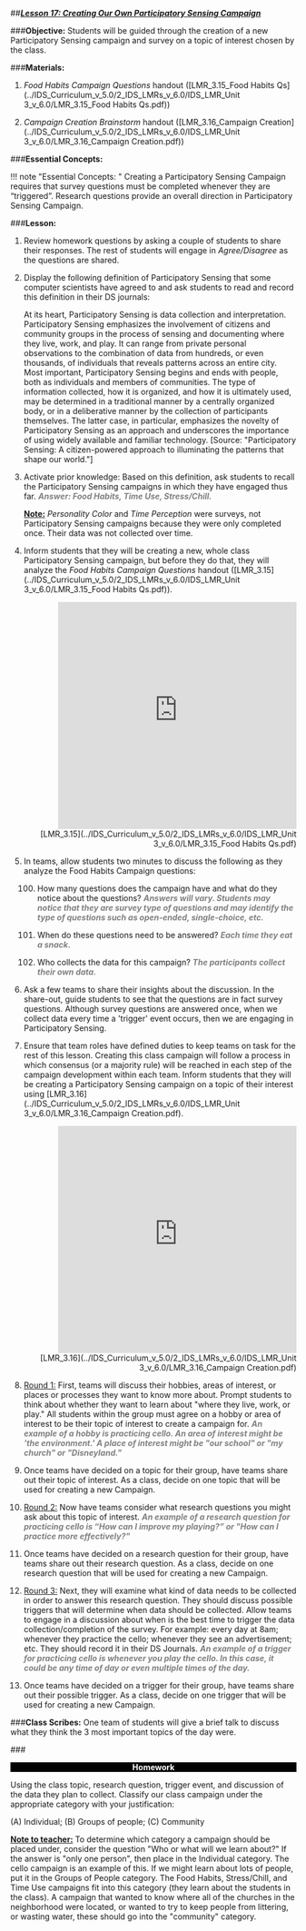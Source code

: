 ##***<u>Lesson 17: Creating Our Own Participatory Sensing Campaign</u>***

###**Objective:** 
Students will be guided through the creation of a new Participatory Sensing campaign and
survey on a topic of interest chosen by the class.

###**Materials:**
1. *Food Habits Campaign Questions* handout ([LMR_3.15_Food Habits Qs](../IDS_Curriculum_v_5.0/2_IDS_LMRs_v_6.0/IDS_LMR_Unit 3_v_6.0/LMR_3.15_Food Habits Qs.pdf))

2. *Campaign Creation Brainstorm* handout ([LMR_3.16_Campaign Creation](../IDS_Curriculum_v_5.0/2_IDS_LMRs_v_6.0/IDS_LMR_Unit 3_v_6.0/LMR_3.16_Campaign Creation.pdf))

###**Essential Concepts:**

!!! note "Essential Concepts: "
    Creating a Participatory Sensing Campaign requires that survey questions must be
    completed whenever they are “triggered”. Research questions provide an overall direction in Participatory
    Sensing Campaign.

###**Lesson:**
1. Review homework questions by asking a couple of students to share their responses. The rest of
students will engage in *Agree/Disagree* as the questions are shared.

2. Display the following definition of Participatory Sensing that some computer scientists have
agreed to and ask students to read and record this definition in their DS journals:

    At its heart, Participatory Sensing is data collection and interpretation.
    Participatory Sensing emphasizes the involvement of citizens and community
    groups in the process of sensing and documenting where they live, work, and
    play. It can range from private personal observations to the combination of data
    from hundreds, or even thousands, of individuals that reveals patterns across an
    entire city. Most important, Participatory Sensing begins and ends with people,
    both as individuals and members of communities. The type of information
    collected, how it is organized, and how it is ultimately used, may be determined
    in a traditional manner by a centrally organized body, or in a deliberative manner
    by the collection of participants themselves. The latter case, in particular,
    emphasizes the novelty of Participatory Sensing as an approach and
    underscores the importance of using widely available and familiar technology.
    [Source: "Participatory Sensing: A citizen-powered approach to illuminating the
    patterns that shape our world."]

3. Activate prior knowledge: Based on this definition, ask students to recall the Participatory Sensing
campaigns in which they have engaged thus far. <span style="color:grey">***Answer: Food Habits, Time Use, Stress/Chill.***</span>

    **<u>Note:</u>** *Personality Color* and *Time Perception* were surveys, not Participatory Sensing campaigns
    because they were only completed once. Their data was not collected over time.

4. Inform students that they will be creating a new, whole class Participatory Sensing campaign, but
before they do that, they will analyze the *Food Habits Campaign Questions* handout ([LMR_3.15](../IDS_Curriculum_v_5.0/2_IDS_LMRs_v_6.0/IDS_LMR_Unit 3_v_6.0/LMR_3.15_Food Habits Qs.pdf)).
    <div align="right"><iframe src="https://docs.google.com/viewerng/viewer?url=https://curriculum.idsucla.org/IDS_Curriculum_v_5.0/2_IDS_LMRs_v_6.0/IDS_LMR_Unit 3_v_6.0/LMR_3.15_Food Habits Qs.pdf&embedded=true" style=" width:420px;height:400px;" frameborder="0"></iframe><br>[LMR_3.15](../IDS_Curriculum_v_5.0/2_IDS_LMRs_v_6.0/IDS_LMR_Unit 3_v_6.0/LMR_3.15_Food Habits Qs.pdf)</div>

5. In teams, allow students two minutes to discuss the following as they analyze the Food Habits
Campaign questions:

    100. How many questions does the campaign have and what do they notice about the
    questions? <span style="color:grey">***Answers will vary. Students may notice that they are survey type of
    questions and may identify the type of questions such as open-ended, single-choice,
    etc.***</span>

    100. When do these questions need to be answered? <span style="color:grey">***Each time they eat a snack.***</span>

    100. Who collects the data for this campaign? <span style="color:grey">***The participants collect their own data.***</span>

6. Ask a few teams to share their insights about the discussion. In the share-out, guide students to
see that the questions are in fact survey questions. Although survey questions are answered
once, when we collect data every time a 'trigger' event occurs, then we are engaging in
Participatory Sensing.

7. Ensure that team roles have defined duties to keep teams on task for the rest of this lesson.
Creating this class campaign will follow a process in which consensus (or a majority rule) will be
reached in each step of the campaign development within each team. Inform students that they
will be creating a Participatory Sensing campaign on a topic of their interest using [LMR_3.16](../IDS_Curriculum_v_5.0/2_IDS_LMRs_v_6.0/IDS_LMR_Unit 3_v_6.0/LMR_3.16_Campaign Creation.pdf).
    <div align="right"><iframe src="https://docs.google.com/viewerng/viewer?url=https://curriculum.idsucla.org/IDS_Curriculum_v_5.0/2_IDS_LMRs_v_6.0/IDS_LMR_Unit 3_v_6.0/LMR_3.16_Campaign Creation.pdf&embedded=true" style=" width:420px;height:400px;" frameborder="0"></iframe><br>[LMR_3.16](../IDS_Curriculum_v_5.0/2_IDS_LMRs_v_6.0/IDS_LMR_Unit 3_v_6.0/LMR_3.16_Campaign Creation.pdf)</div>

8. <u>Round 1:</u> First, teams will discuss their hobbies, areas of interest, or places or processes they
want to know more about. Prompt students to think about whether they want to learn about
"where they live, work, or play." All students within the group must agree on a hobby or area of
interest to be their topic of interest to create a campaign for. <span style="color:grey">***An example of a hobby is
practicing cello. An area of interest might be 'the environment.' A place of interest might
be "our school" or "my church" or "Disneyland."***</span>

9. Once teams have decided on a topic for their group, have teams share out their topic of interest.
As a class, decide on one topic that will be used for creating a new Campaign.

10. <u>Round 2:</u> Now have teams consider what research questions you might ask about this topic of
interest. <span style="color:grey">***An example of a research question for practicing cello is “How can I improve my
playing?” or "How can I practice more effectively?"***</span>

11. Once teams have decided on a research question for their group, have teams share out their
research question. As a class, decide on one research question that will be used for creating a
new Campaign.

12. <u>Round 3:</u> Next, they will examine what kind of data needs to be collected in order to answer this
research question. They should discuss possible triggers that will determine when data should be
collected. Allow teams to engage in a discussion about when is the best time to trigger the data
collection/completion of the survey. For example: every day at 8am; whenever they practice the
cello; whenever they see an advertisement; etc. They should record it in their DS Journals. <span style="color:grey">***An
example of a trigger for practicing cello is whenever you play the cello. In this case, it
could be any time of day or even multiple times of the day.***</span>

13. Once teams have decided on a trigger for their group, have teams share out their possible trigger.
As a class, decide on one trigger that will be used for creating a new Campaign.

###**Class Scribes:**
One team of students will give a brief talk to discuss what they think the 3 most important topics of the
day were.

###<p style="background: black; color: white; text-align: center;">**Homework**</p>
Using the class topic, research question, trigger event, and discussion of the data they plan to collect.
Classify our class campaign under the appropriate category with your justification:

 (A) Individual; (B) Groups of people; (C) Community

**<u>Note to teacher:</u>** To determine which category a campaign should be placed under, consider the
question "Who or what will we learn about?" If the answer is "only one person", then place in the
Individual category. The cello campaign is an example of this. If we might learn about lots of people, put it
in the Groups of People category. The Food Habits, Stress/Chill, and Time Use campaigns fit into this
category (they learn about the students in the class). A campaign that wanted to know where all of the
churches in the neighborhood were located, or wanted to try to keep people from littering, or wasting
water, these should go into the "community" category.